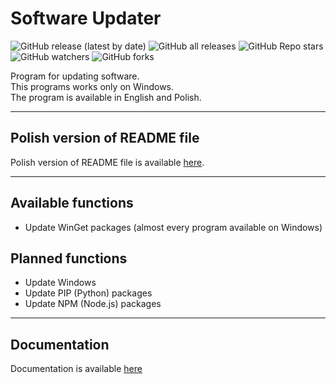 # Software Updater

![GitHub release (latest by date)](https://img.shields.io/github/v/release/slonindyjski/SoftwareUpdater?style=flat-square)
![GitHub all releases](https://img.shields.io/github/downloads/slonindyjski/SoftwareUpdater/total?style=flat-square)
![GitHub Repo stars](https://img.shields.io/github/stars/slonindyjski/SoftwareUpdater?style=flat-square)
![GitHub watchers](https://img.shields.io/github/watchers/slonindyjski/SoftwareUpdater?style=flat-square)
![GitHub forks](https://img.shields.io/github/forks/slonindyjski/SoftwareUpdater?style=flat-square)

Program for updating software. \
This programs works only on Windows. \
The program is available in English and Polish.

---

## Polish version of README file
Polish version of README file is available [here](README_PL.md).

---

## Available functions
- Update WinGet packages (almost every program available on Windows)

## Planned functions
- Update Windows
- Update PIP (Python) packages 
- Update NPM (Node.js) packages

---

## Documentation
Documentation is available [here](https://github.com/slonindyjski/SoftwareUpdater/wiki)
